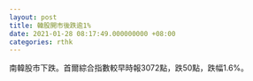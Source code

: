 ```yaml
---
layout: post
title: 韓股開市後跌逾1%
date: 2021-01-28 08:17:49.000000000 +08:00
categories: rthk
---
```


南韓股市下跌。首爾綜合指數較早時報3072點，跌50點，跌幅1.6%。
